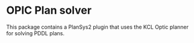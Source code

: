 # OPIC Plan solver

This package contains a PlanSys2 plugin that uses the KCL Optic planner for solving PDDL plans.
